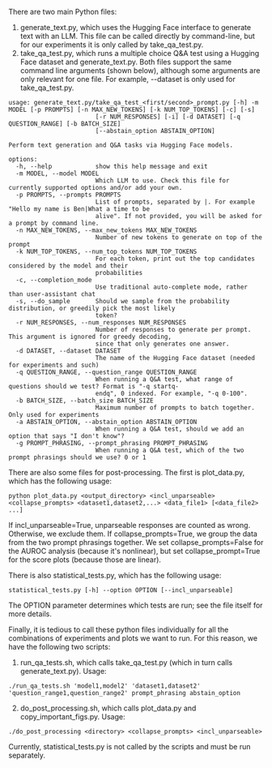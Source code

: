 There are two main Python files:
1. generate_text.py, which uses the Hugging Face interface to generate text with an LLM. This file can be called directly by command-line, but for our experiments it is only called by take_qa_test.py.
2. take_qa_test.py, which runs a multiple choice Q&A test using a Hugging Face dataset and generate_text.py.
Both files support the same command line arguments (shown below), although some arguments are only relevant for one file. For example, --dataset is only used for take_qa_test.py.

```
usage: generate_text.py/take_qa_test_<first/second>_prompt.py [-h] -m MODEL [-p PROMPTS] [-n MAX_NEW_TOKENS] [-k NUM_TOP_TOKENS] [-c] [-s]
                        [-r NUM_RESPONSES] [-i] [-d DATASET] [-q QUESTION_RANGE] [-b BATCH_SIZE]
                        [--abstain_option ABSTAIN_OPTION]

Perform text generation and Q&A tasks via Hugging Face models.

options:
  -h, --help            show this help message and exit
  -m MODEL, --model MODEL
                        Which LLM to use. Check this file for currently supported options and/or add your own.
  -p PROMPTS, --prompts PROMPTS
                        List of prompts, separated by |. For example "Hello my name is Ben|What a time to be
                        alive". If not provided, you will be asked for a prompt by command line.
  -n MAX_NEW_TOKENS, --max_new_tokens MAX_NEW_TOKENS
                        Number of new tokens to generate on top of the prompt
  -k NUM_TOP_TOKENS, --num_top_tokens NUM_TOP_TOKENS
                        For each token, print out the top candidates considered by the model and their
                        probabilities
  -c, --completion_mode
                        Use traditional auto-complete mode, rather than user-assistant chat
  -s, --do_sample       Should we sample from the probability distribution, or greedily pick the most likely
                        token?
  -r NUM_RESPONSES, --num_responses NUM_RESPONSES
                        Number of responses to generate per prompt. This argument is ignored for greedy decoding,
                        since that only generates one answer.
  -d DATASET, --dataset DATASET
                        The name of the Hugging Face dataset (needed for experiments and such)
  -q QUESTION_RANGE, --question_range QUESTION_RANGE
                        When running a Q&A test, what range of questions should we test? Format is "-q startq-
                        endq", 0 indexed. For example, "-q 0-100".
  -b BATCH_SIZE, --batch_size BATCH_SIZE
                        Maximum number of prompts to batch together. Only used for experiments
  -a ABSTAIN_OPTION, --abstain_option ABSTAIN_OPTION
                        When running a Q&A test, should we add an option that says "I don't know"?
  -g PROMPT_PHRASING, --prompt_phrasing PROMPT_PHRASING
                        When running a Q&A test, which of the two prompt phrasings should we use? 0 or 1
```
There are also some files for post-processing. The first is plot_data.py, which has the following usage:
```
python plot_data.py <output_directory> <incl_unparseable> <collapse_prompts> <dataset1,dataset2,...> <data_file1> [<data_file2> ...]
```
If incl_unparseable=True, unparseable responses are counted as wrong. Otherwise, we exclude them. If collapse_prompts=True, we group the data from the two prompt phrasings together. We set collapse_prompts=False for the AUROC analysis (because it's nonlinear), but set collapse_prompt=True for the score plots (because those are linear).

There is also statistical_tests.py, which has the following usage:
```
statistical_tests.py [-h] --option OPTION [--incl_unparseable]
```
The OPTION parameter determines which tests are run; see the file itself for more details.

Finally, it is tedious to call these python files individually for all the combinations of experiments and plots we want to run. For this reason, we have the following two scripts:
1. run_qa_tests.sh, which calls take_qa_test.py (which in turn calls generate_text.py). Usage:
```
./run_qa_tests.sh 'model1,model2' 'dataset1,dataset2' 'question_range1,question_range2' prompt_phrasing abstain_option
```
2. do_post_processing.sh, which calls plot_data.py and copy_important_figs.py. Usage:
```
./do_post_processing <directory> <collapse_prompts> <incl_unparseable>
```
Currently, statistical_tests.py is not called by the scripts and must be run separately.
